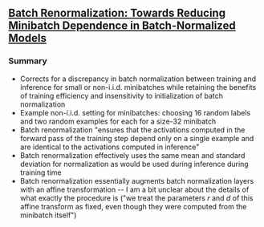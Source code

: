 [Batch Renormalization: Towards Reducing Minibatch Dependence in Batch-Normalized Models](https://arxiv.org/pdf/1702.03275.pdf)
---

### Summary

- Corrects for a discrepancy in batch normalization between training and inference for small or non-i.i.d. minibatches while retaining the benefits of training efficiency and insensitivity to initialization of batch normalization
- Example non-i.i.d. setting for minibatches: choosing 16 random labels and two random examples for each for a size-32 minibatch
- Batch renormalization "ensures that the activations computed in the forward pass of the training step depend only on a single example and are identical to the activations computed in inference"
- Batch renormalization effectively uses the same mean and standard deviation for normalization as would be used during inference during training time
- Batch renormalization essentially augments batch normalization layers with an affine transformation -- I am a bit unclear about the details of what exactly the procedure is ("we treat the parameters *r* and *d* of this affine transform as fixed, even though they were computed from the minibatch itself")